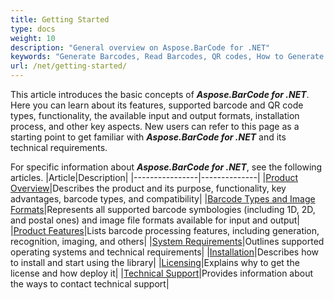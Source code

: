 ```yaml
---
title: Getting Started
type: docs
weight: 10
description: "General overview on Aspose.BarCode for .NET"
keywords: "Generate Barcodes, Read Barcodes, QR codes, How to Generate Barcodes in C# .NET, Use Advanced Settings to Style and Customize Barcodes, Aspose.BarCode, C#"
url: /net/getting-started/
---
```

This article introduces the basic concepts of ***Aspose.BarCode for .NET***. Here you can learn about its features, supported barcode and QR code types, functionality, the available input and output formats, installation process, and other key aspects. New users can refer to this page as a starting point to get familiar with ***Aspose.BarCode for .NET*** and its technical requirements.   

For specific information about ***Aspose.BarCode for .NET***, see the following articles.
|Article|Description|
|----------------|--------------|
|[Product Overview](/barcode/net/product-overview/)|Describes the product and its purpose, functionality, key advantages, barcode types, and compatibility|
|[Barcode Types and Image Formats](/barcode/net/barcode-types-and-image-formats/)|Represents all supported barcode symbologies (including 1D, 2D, and postal ones) and image file formats available for input and output|
|[Product Features](/barcode/net/product-features/)|Lists barcode processing features, including generation, recognition, imaging, and others|
|[System Requirements](/barcode/net/system-requirements/)|Outlines supported operating systems and technical requirements|
|[Installation](/barcode/net/installation/)|Describes how to install and start using the library|
|[Licensing](/barcode/net/licensing/)|Explains why to get the license and how deploy it|
|[Technical Support](/barcode/net/technical-support/)|Provides information about the ways to contact technical support|

